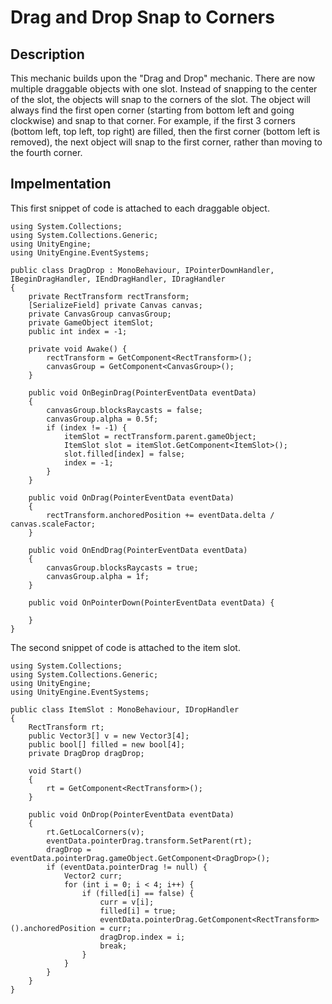 # Drag and Drop Snap to Corners

## Description
This mechanic builds upon the "Drag and Drop" mechanic. There are now multiple draggable objects with
one slot. Instead of snapping to the center of the slot, the objects will snap to the corners of the slot.
The object will always find the first open corner (starting from bottom left and going clockwise) and snap
to that corner. For example, if the first 3 corners (bottom left, top left, top right) are filled, then
the first corner (bottom left is removed), the next object will snap to the first corner, rather than moving
to the fourth corner.

## Impelmentation
This first snippet of code is attached to each draggable object.

    using System.Collections;
    using System.Collections.Generic;
    using UnityEngine;
    using UnityEngine.EventSystems;
    
    public class DragDrop : MonoBehaviour, IPointerDownHandler, IBeginDragHandler, IEndDragHandler, IDragHandler
    {
        private RectTransform rectTransform;
        [SerializeField] private Canvas canvas;
        private CanvasGroup canvasGroup;
        private GameObject itemSlot;
        public int index = -1;

        private void Awake() {
            rectTransform = GetComponent<RectTransform>();    
            canvasGroup = GetComponent<CanvasGroup>();
        }

        public void OnBeginDrag(PointerEventData eventData)
        {
            canvasGroup.blocksRaycasts = false;
            canvasGroup.alpha = 0.5f;
            if (index != -1) {
                itemSlot = rectTransform.parent.gameObject;
                ItemSlot slot = itemSlot.GetComponent<ItemSlot>();
                slot.filled[index] = false;
                index = -1;
            } 
        }

        public void OnDrag(PointerEventData eventData)
        {
            rectTransform.anchoredPosition += eventData.delta / canvas.scaleFactor;
        }

        public void OnEndDrag(PointerEventData eventData)
        {
            canvasGroup.blocksRaycasts = true;
            canvasGroup.alpha = 1f; 
        }

        public void OnPointerDown(PointerEventData eventData) {
            
        }
    }

The second snippet of code is attached to the item slot.

    using System.Collections;
    using System.Collections.Generic;
    using UnityEngine;
    using UnityEngine.EventSystems;

    public class ItemSlot : MonoBehaviour, IDropHandler
    {
        RectTransform rt;
        public Vector3[] v = new Vector3[4];
        public bool[] filled = new bool[4];
        private DragDrop dragDrop;
        
        void Start()
        {
            rt = GetComponent<RectTransform>();
        }
        
        public void OnDrop(PointerEventData eventData)
        {
            rt.GetLocalCorners(v);
            eventData.pointerDrag.transform.SetParent(rt);
            dragDrop = eventData.pointerDrag.gameObject.GetComponent<DragDrop>();
            if (eventData.pointerDrag != null) {
                Vector2 curr;
                for (int i = 0; i < 4; i++) {
                    if (filled[i] == false) {
                        curr = v[i];
                        filled[i] = true;
                        eventData.pointerDrag.GetComponent<RectTransform>().anchoredPosition = curr;
                        dragDrop.index = i;
                        break;
                    }                  
                }
            }   
        }
    }
